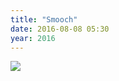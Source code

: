 ```yaml
---
title: "Smooch"
date: 2016-08-08 05:30
year: 2016
---
```

<p>
  <img src="{{'/files/2016/08/sadie-greg-smooch.gif' | relative_url}}" />
</p>
